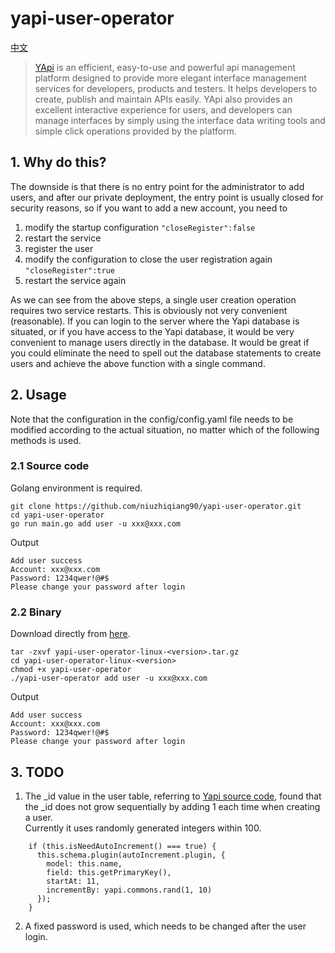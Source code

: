 # yapi-user-operator
[中文](./README-zh.md)

> [YApi](https://github.com/YMFE/yapi) is an efficient, easy-to-use and powerful api management platform designed to provide more elegant interface management services for developers, products and testers. It helps developers to create, publish and maintain APIs easily. YApi also provides an excellent interactive experience for users, and developers can manage interfaces by simply using the interface data writing tools and simple click operations provided by the platform.

## 1. Why do this?
The downside is that there is no entry point for the administrator to add users, and after our private deployment, the entry point is usually closed for security reasons, so if you want to add a new account, you need to
1. modify the startup configuration `"closeRegister":false`
2. restart the service
3. register the user
4. modify the configuration to close the user registration again `"closeRegister":true` 
6. restart the service again

As we can see from the above steps, a single user creation operation requires two service restarts. This is obviously not very convenient (reasonable).
If you can login to the server where the Yapi database is situated, or if you have access to the Yapi database, it would be very convenient to manage users directly in the database. It would be great if you could eliminate the need to spell out the database statements to create users and achieve the above function with a single command.


## 2. Usage
Note that the configuration in the config/config.yaml file needs to be modified according to the actual situation, no matter which of the following methods is used.

### 2.1 Source code
Golang environment is required.

```
git clone https://github.com/niuzhiqiang90/yapi-user-operator.git
cd yapi-user-operator
go run main.go add user -u xxx@xxx.com
```
Output
```
Add user success
Account: xxx@xxx.com
Password: 1234qwer!@#$
Please change your password after login
```

### 2.2 Binary
Download directly from [here](https://github.com/niuzhiqiang90/yapi-user-operator/releases).
```
tar -zxvf yapi-user-operator-linux-<version>.tar.gz
cd yapi-user-operator-linux-<version>
chmod +x yapi-user-operator
./yapi-user-operator add user -u xxx@xxx.com
```
Output
```
Add user success
Account: xxx@xxx.com
Password: 1234qwer!@#$
Please change your password after login
```

## 3. TODO
1. The _id value in the user table, referring to [Yapi source code](https://github.com/YMFE/yapi/blob/master/server/models/base.js), found that the _id does not grow sequentially by adding 1 each time when creating a user.  
Currently it uses randomly generated integers within 100.
```
    if (this.isNeedAutoIncrement() === true) {
      this.schema.plugin(autoIncrement.plugin, {
        model: this.name,
        field: this.getPrimaryKey(),
        startAt: 11,
        incrementBy: yapi.commons.rand(1, 10)
      });
    }
```

2. A fixed password is used, which needs to be changed after the user login.


